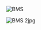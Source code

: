 
![BMS](https://github.com/Chipizdry/BMS_board_3S_Li-Ion/assets/79665980/d5b95963-fe6a-423a-8557-8f331e818bfc)


![BMS 2jpg](https://github.com/Chipizdry/BMS_board_3S_Li-Ion/assets/79665980/91c775e9-2f9c-47cc-8206-6f4e533777fe)
